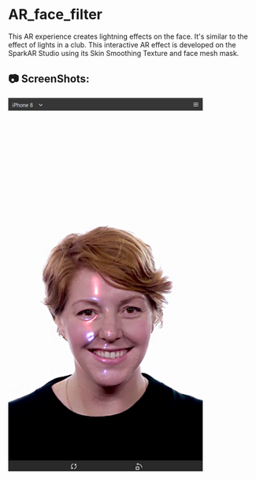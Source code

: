 # AR_face_filter
This AR experience creates lightning effects on the face. It's similar to the effect of lights in a club. This interactive AR effect is developed on the SparkAR Studio using its Skin Smoothing Texture and face mesh mask.

## :camera: ScreenShots:  
![Face effect](https://github.com/prachi0112/AR_face_filter/blob/master/Face_effect.png)
